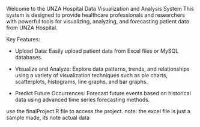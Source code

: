 Welcome to the UNZA Hospital Data Visualization and Analysis System
This system is designed to provide healthcare professionals and researchers with powerful tools for visualizing, analyzing, and forecasting patient data from UNZA Hospital.

Key Features:

- Upload Data: Easily upload patient data from Excel files or MySQL databases.

- Visualize and Analyze: Explore data patterns, trends, and relationships using a variety of visualization techniques such as pie charts, scatterplots, histograms, line graphs, and bar graphs.

- Predict Future Occurrences: Forecast future events based on historical data using advanced time series forecasting methods.

use the finalProject.R file to access the project.
note: the excel file is just a sample made, its note actual data 
